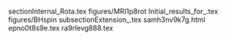 sectionInternal_Rota.tex
figures/MRI1p8rot
Initial_results_for_.tex
figures/BHspin
subsectionExtension_.tex
samh3nv9k7g.html
epno0t8s9e.tex
ra9rlevg888.tex